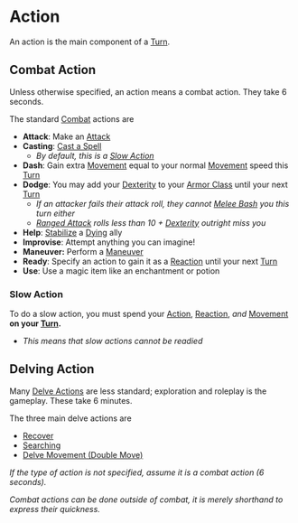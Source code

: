 # Action

An action is the main component of a [Turn](Turn.md).

## Combat Action

Unless otherwise specified, an action means a combat action. They take 6 seconds.

The standard [Combat](Combat.md) actions are

- **Attack**: Make an [Attack](Attack.md)
- **Casting**: [Cast a Spell](../Magic/Spellcasting/Spellcasting.md)
	- *By default, this is a [Slow Action](Action.md#Slow%20Action)*
- **Dash**: Gain extra [Movement](Movement.md) equal to your normal [Movement](Movement.md) speed this [Turn](Turn.md)
- **Dodge**: You may add your [Dexterity](../Player%20Characters/Chosen%20Statistics/Dexterity.md) to your [Armor Class](../Player%20Characters/Derived%20Statistics/Armor%20Class.md) until your next [Turn](Turn.md)
	- *If an attacker fails their attack roll, they cannot [Melee Bash](Reaction.md#Melee%20Bash) you this turn either*
	- *[Ranged Attack](Ranged%20Attack.md) rolls less than 10 + [Dexterity](../Player%20Characters/Chosen%20Statistics/Dexterity.md) outright miss you*
- **Help**: [Stabilize](../Conditions/Stabilized.md) a [Dying](../Conditions/Dying.md) ally
- **Improvise**: Attempt anything you can imagine!
- **Maneuver:** Perform a [Maneuver](Maneuver.md)
- **Ready**: Specify an action to gain it as a [Reaction](Reaction.md) until your next [Turn](Turn.md)
- **Use**: Use a magic item like an enchantment or potion

### Slow Action

To do a slow action, you must spend your [Action](Action.md), [Reaction](Reaction.md), *and* [Movement](Movement.md) **on your [Turn](Turn.md).**

- *This means that slow actions cannot be readied*

## Delving Action

Many [Delve Actions](Delving.md#Primary%20Delve%20Actions) are less standard; exploration and roleplay is the gameplay. These take 6 minutes.

The three main delve actions are

- [Recover](Delving.md#Recover)
- [Searching](Delving.md#Searching)
- [Delve Movement (Double Move)](Delving.md#Delve%20Movement)

*If the type of action is not specified, assume it is a combat action (6 seconds).*

*Combat actions can be done outside of combat, it is merely shorthand to express their quickness.*
